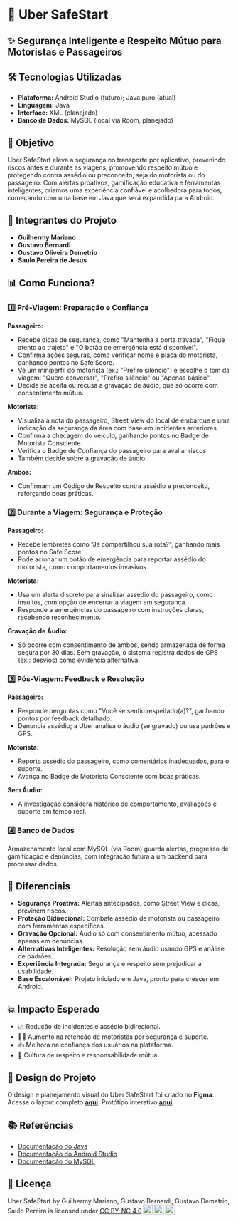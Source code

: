 # 💛 Uber SafeStart

## ✨ Segurança Inteligente e Respeito Mútuo para Motoristas e Passageiros

## 🛠️ Tecnologias Utilizadas
- **Plataforma:** Android Studio (futuro); Java puro (atual)
- **Linguagem:** Java
- **Interface:** XML (planejado)
- **Banco de Dados:** MySQL (local via Room, planejado)

## 🎯 Objetivo
Uber SafeStart eleva a segurança no transporte por aplicativo, prevenindo riscos antes e durante as viagens, promovendo respeito mútuo e protegendo contra assédio ou preconceito, seja do motorista ou do passageiro. Com alertas proativos, gamificação educativa e ferramentas inteligentes, criamos uma experiência confiável e acolhedora para todos, começando com uma base em Java que será expandida para Android.

## 👥 Integrantes do Projeto
- **Guilhermy Mariano**
- **Gustavo Bernardi**
- **Gustavo Oliveira Demetrio**
- **Saulo Pereira de Jesus**

## 📊 Como Funciona?
### 1️⃣ Pré-Viagem: Preparação e Confiança
**Passageiro:**
- Recebe dicas de segurança, como "Mantenha a porta travada", "Fique atento ao trajeto" e "O botão de emergência está disponível".
- Confirma ações seguras, como verificar nome e placa do motorista, ganhando pontos no Safe Score.
- Vê um miniperfil do motorista (ex.: "Prefiro silêncio") e escolhe o tom da viagem: "Quero conversar", "Prefiro silêncio" ou "Apenas básico".
- Decide se aceita ou recusa a gravação de áudio, que só ocorre com consentimento mútuo.

**Motorista:**
- Visualiza a nota do passageiro, Street View do local de embarque e uma indicação da segurança da área com base em incidentes anteriores.
- Confirma a checagem do veículo, ganhando pontos no Badge de Motorista Consciente.
- Verifica o Badge de Confiança do passageiro para avaliar riscos.
- Também decide sobre a gravação de áudio.

**Ambos:**
- Confirmam um Código de Respeito contra assédio e preconceito, reforçando boas práticas.

### 2️⃣ Durante a Viagem: Segurança e Proteção
**Passageiro:**
- Recebe lembretes como "Já compartilhou sua rota?", ganhando mais pontos no Safe Score.
- Pode acionar um botão de emergência para reportar assédio do motorista, como comportamentos invasivos.

**Motorista:**
- Usa um alerta discreto para sinalizar assédio do passageiro, como insultos, com opção de encerrar a viagem em segurança.
- Responde a emergências do passageiro com instruções claras, recebendo reconhecimento.

**Gravação de Áudio:**
- Só ocorre com consentimento de ambos, sendo armazenada de forma segura por 30 dias. Sem gravação, o sistema registra dados de GPS (ex.: desvios) como evidência alternativa.

### 3️⃣ Pós-Viagem: Feedback e Resolução
**Passageiro:**
- Responde perguntas como "Você se sentiu respeitado(a)?", ganhando pontos por feedback detalhado.
- Denuncia assédio; a Uber analisa o áudio (se gravado) ou usa padrões e GPS.

**Motorista:**
- Reporta assédio do passageiro, como comentários inadequados, para o suporte.
- Avança no Badge de Motorista Consciente com boas práticas.

**Sem Áudio:**
- A investigação considera histórico de comportamento, avaliações e suporte em tempo real.

### 4️⃣ Banco de Dados
Armazenamento local com MySQL (via Room) guarda alertas, progresso de gamificação e denúncias, com integração futura a um backend para processar dados.

## 🚀 Diferenciais
- **Segurança Proativa:** Alertas antecipados, como Street View e dicas, previnem riscos.
- **Proteção Bidirecional:** Combate assédio de motorista ou passageiro com ferramentas específicas.
- **Gravação Opcional:** Áudio só com consentimento mútuo, acessado apenas em denúncias.
- **Alternativas Inteligentes:** Resolução sem áudio usando GPS e análise de padrões.
- **Experiência Integrada:** Segurança e respeito sem prejudicar a usabilidade.
- **Base Escalonável:** Projeto iniciado em Java, pronto para crescer em Android.

## 💥 Impacto Esperado
- 📈 Redução de incidentes e assédio bidirecional.
- 👨‍✈️ Aumento na retenção de motoristas por segurança e suporte.
- 👍 Melhora na confiança dos usuários na plataforma.
- 🌟 Cultura de respeito e responsabilidade mútua.

## 🎨 Design do Projeto
O design e planejamento visual do Uber SafeStart foi criado no **Figma**. Acesse o layout completo **[aqui](https://www.figma.com/design/fva6dhGFfB9Q0mpmNHT8YH/Uber-SafeStart?node-id=53-14&p=f&t=M4162DS9hsA04657-0)**.
Protótipo interativo **[aqui](https://www.figma.com/proto/fva6dhGFfB9Q0mpmNHT8YH/Uber-SafeStart?node-id=56-44&p=f&t=u702Ditftn5roEbT-0&scaling=min-zoom&content-scaling=fixed&page-id=53%3A14&starting-point-node-id=56%3A44)**.

## 📚 Referências
- [Documentação do Java](https://docs.oracle.com/en/java/)
- [Documentação do Android Studio](https://source.android.com/docs?hl=pt)
- [Documentação do MySQL](https://dev.mysql.com/doc/)

## 📄 Licença
<p xmlns:cc="http://creativecommons.org/ns#" xmlns:dct="http://purl.org/dc/terms/"><span property="dct:title">Uber SafeStart</span> by <span property="cc:attributionName">Guilhermy Mariano, Gustavo Bernardi, Gustavo Demetrio, Saulo Pereira</span> is licensed under <a href="https://creativecommons.org/licenses/by-nc/4.0/?ref=chooser-v1" target="_blank" rel="license noopener noreferrer" style="display:inline-block;">CC BY-NC 4.0<img style="height:22px!important;margin-left:3px;vertical-align:text-bottom;" src="https://mirrors.creativecommons.org/presskit/icons/cc.svg?ref=chooser-v1" alt=""><img style="height:22px!important;margin-left:3px;vertical-align:text-bottom;" src="https://mirrors.creativecommons.org/presskit/icons/by.svg?ref=chooser-v1" alt=""><img style="height:22px!important;margin-left:3px;vertical-align:text-bottom;" src="https://mirrors.creativecommons.org/presskit/icons/nc.svg?ref=chooser-v1" alt=""></a></p>

